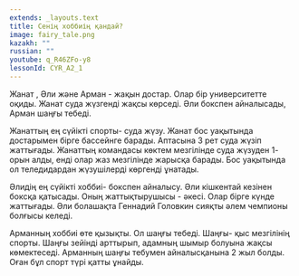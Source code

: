 ```yaml
---
extends: _layouts.text
title: Сенің хоббиің қандай?
image: fairy_tale.png
kazakh: ""
russian: ""
youtube: q_R46ZFo-y8
lessonId: CYR_A2_1
---
```

Жанат , Әли  және Арман - жақын достар. Олар бір университетте оқиды. Жанат суда жүзгенді жақсы көрседі. Әли бокспен айналысады, Арман шаңғы тебеді. 

Жанаттың ең сүйікті спорты- суда жүзу. Жанат бос уақытында достарымен бірге бассейнге барады. Аптасына 3 рет суда жүзіп жаттығады. Жанаттың  командасы көктем мезгілінде суда жүзуден  1- орын алды, енді олар жаз мезгілінде жарысқа барады. Бос уақытында ол теледидардан жүзушілерді көргенді ұнатады.

Әлидің ең сүйікті хоббиі- бокcпен айналысу. Әли кішкентай кезінен боксқа қатысады. Оның жаттықтырушысы - әкесі. Олар бірге күнде жаттығады. Әли болашақта Геннадий Головкин сияқты әлем чемпионы болғысы келеді.

Арманның хоббиі өте қызықты. Ол шаңғы тебеді. Шаңғы- қыс мезгілінің спорты.  Шаңғы зейінді арттырып, адамның шымыр болуына жақсы көмектеседі. Арманның шаңғы тебумен айналысқанына 2 жыл болды. Оған бұл спорт түрі қатты ұнайды.
